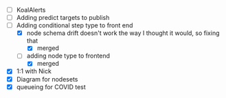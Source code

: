 * [ ] KoalAlerts
* [ ] Adding predict targets to publish
* [ ] Adding conditional step type to front end
  * [x] node schema drift doesn't work the way I thought it would, so fixing that
    * [x] merged
  * [ ] adding node type to frontend
    * [x] merged
* [x] 1:1 with Nick
* [x] Diagram for nodesets
* [x] queueing for COVID test
